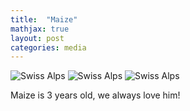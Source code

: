 ```yaml
---
title:  "Maize"
mathjax: true
layout: post
categories: media
---
```


![Swiss Alps](https://hongrongyang.github.io/Maize1.jpeg)
![Swiss Alps](https://hongrongyang.github.io/Maize2.jpeg)
![Swiss Alps](https://hongrongyang.github.io/Maize3.jpeg)

Maize is 3 years old, we always love him!
